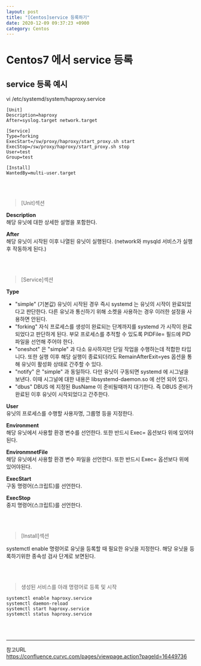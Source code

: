 ```yaml
---
layout: post
title: "[Centos]service 등록하기"
date: 2020-12-09 09:37:23 +0900
category: Centos
---
```


# Centos7 에서 service 등록

## service 등록 예시

vi /etc/systemd/system/haproxy.service
```
[Unit]
Description=haproxy
After=syslog.target network.target

[Service]
Type=forking
ExecStart=/sw/proxy/haproxy/start_proxy.sh start
ExecStop=/sw/proxy/haproxy/start_proxy.sh stop
User=test
Group=test

[Install]
WantedBy=multi-user.target
```

<br/><br/>

> [Unit]섹션

**Description**   
해당 유닛에 대한 상세한 설명을 포함한다.    

**After**    
해당 유닛이 시작된 이후 나열된 유닛이 실행된다. (network와 mysqld 서비스가 실행 후 작동하게 된다.)   

<br/><br/>

> [Service]섹션   

**Type**    
* "simple" (기본값) 유닛이 시작된 경우 즉시 systemd 는 유닛의 시작이 완료되었다고 판단한다. 다른 유닛과 통신하기 위해 소켓을 사용하는 경우 이러한 설정을 사용하면 안된다.  
* "forking" 자식 프로세스를 생성이 완료되는 단계까지를 systemd 가 시작이 완료되었다고 판단하게 된다. 부모 프로세스를 추적할 수 있도록 PIDFile= 필드에 PID 파일을 선언해 주어야 한다.  
* "oneshot" 은 "simple" 과 다소 유사하지만 단일 작업을 수행하는데 적합한 타입니다. 또한 실행 이후 해당 실행이 종료되더라도 RemainAfterExit=yes 옵션을 통해 유닛이 활성화 상태로 간주할 수 있다.  
* "notify" 은 "simple" 과 동일하다. 다만 유닛이 구동되면 systemd 에 시그널을 보낸다. 이때 시그널에 대한 내용은  libsystemd-daemon.so 에 선언 되어 있다.  
* "dbus" DBUS 에 지정된 BusName 이 준비될때까지 대기한다. 즉 DBUS 준비가 완료된 이후 유닛이 시작되었다고 간주한다.  

**User**    
유닛의 프로세스를 수행할 사용자명, 그룹명 등을 지정한다.    

**Environment**    
해당 유닛에서 사용할 환경 변수를 선언한다. 또한 반드시 Exec= 옵션보다 위에 있어야된다.    

**EnvironmnetFile**    
해당 유닛에서 사용할 환경 변수 파일을 선언한다. 또한 반드시 Exec= 옵션보다 위에 있어야된다.    

**ExecStart**    
구동 명령어(스크립트)를 선언한다. 

**ExecStop**    
중지 명령어(스크립트)를 선언한다.

<br/><br/>

> [Install]섹션

systemctl enable 명령어로 유닛을 등록할 때 필요한 유닛을 지정한다. 해당 유닛을 등록하기위한 종속성 검사 단계로 보면된다.    

<br/><br/>

> 생성된 서비스를 아래 명령어로 등록 및 시작

```
systemctl enable haproxy.service
systemctl daemon-reload
systemctl start haproxy.service
systemctl status haproxy.service
```

<br/><br/>

* * *
참고URL   
https://confluence.curvc.com/pages/viewpage.action?pageId=16449736